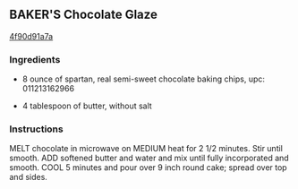 ## BAKER'S Chocolate Glaze

[4f90d91a7a](http://www.kraftrecipes.com/recipes/bakers-chocolate-glaze-86217.aspx)

### Ingredients

 - 8 ounce of spartan, real semi-sweet chocolate baking chips, upc: 011213162966

 - 4 tablespoon of butter, without salt

### Instructions

MELT chocolate in microwave on MEDIUM heat for 2 1/2 minutes. Stir until smooth. ADD softened butter and water and mix until fully incorporated and smooth. COOL 5 minutes and pour over 9 inch round cake; spread over top and sides.